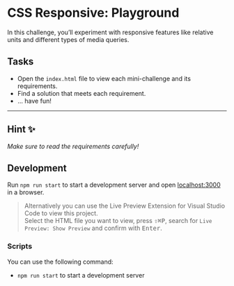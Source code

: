 # CSS Responsive: Playground

In this challenge, you’ll experiment with responsive features like relative units and different types of media queries.

## Tasks

- Open the `index.html` file to view each mini-challenge and its requirements.
- Find a solution that meets each requirement.
- ... have fun!

---

## Hint ✨

_Make sure to read the requirements carefully!_

## Development

Run `npm run start` to start a development server and open [localhost:3000](http://localhost:3000) in a browser.

> Alternatively you can use the Live Preview Extension for Visual Studio Code to view this project.  
> Select the HTML file you want to view, press <kbd>⇧</kbd><kbd>⌘</kbd><kbd>P</kbd>, search for `Live Preview: Show Preview` and confirm with <kbd>Enter</kbd>.

### Scripts

You can use the following command:

- `npm run start` to start a development server
